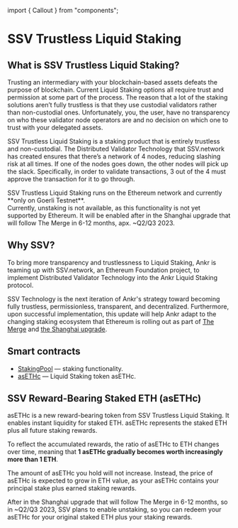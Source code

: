 import { Callout } from "components";

# SSV Trustless Liquid Staking

## What is SSV Trustless Liquid Staking?
Trusting an intermediary with your blockchain-based assets defeats the purpose of blockchain.
Current Liquid Staking options all require trust and permission at some part of the process.
The reason that a lot of the staking solutions aren’t fully trustless is that they use custodial validators rather than non-custodial ones. 
Unfortunately, you, the user, have no transparency on who these validator node operators are and no decision on which one to trust with your delegated assets.

SSV Trustless Liquid Staking is a staking product that is entirely trustless and non-custodial.
The Distributed Validator Technology that SSV.network has created ensures that there’s a network of 4 nodes, reducing slashing risk at all times.
If one of the nodes goes down, the other nodes will pick up the slack. 
Specifically, in order to validate transactions, 3 out of the 4 must approve the transaction for it to go through.
 
<Callout type="info">
SSV Trustless Liquid Staking runs on the Ethereum network and currently **only on Goerli Testnet**.<br />
Currently, unstaking is not available, as this functionality is not yet supported by Ethereum. 
It will be enabled after in the Shanghai upgrade that will follow The Merge in 6-12 months, apx. ~Q2/Q3 2023.
</Callout>

## Why SSV? 
To bring more transparency and trustlessness to Liquid Staking, Ankr is teaming up with SSV.network, an Ethereum Foundation project, to implement Distributed Validator Technology into the Ankr Liquid Staking protocol.

SSV Technology is the next iteration of Ankr's strategy toward becoming fully trustless, permissionless, transparent, and decentralized.
Furthermore, upon successful implementation, this update will help Ankr adapt to the changing staking ecosystem that Ethereum is rolling out as part of [The Merge](https://medium.com/ankr-network) and [the Shanghai upgrade](https://ambcrypto.com/eths-shanghai-update-assessing-what-it-means-for-the-ethereum-ecosystem/).

## Smart contracts
* [StakingPool](https://goerli.etherscan.io/address/0xEAc6684D77E40B3AF10f90222c90c1E70f105115) — staking functionality.
* [asETHc](https://goerli.etherscan.io/address/0x1Fb9Ed69C117271Eb84c9F5e4E4bA9f1dA0EF4dC) — Liquid Staking token asETHc.

## SSV Reward-Bearing Staked ETH (asETHc)
asETHc is a new reward-bearing token from SSV Trustless Liquid Staking. It enables instant liquidity for staked ETH. asETHc represents the staked ETH plus all future staking rewards.

To reflect the accumulated rewards, the ratio of asETHc to ETH changes over time, meaning that **1 asETHc gradually becomes worth increasingly more than 1 ETH**.

The amount of asETHc you hold will not increase. Instead, the price of asETHc is expected to grow in ETH value, as your asETHc contains your principal stake plus earned staking rewards.

After in the Shanghai upgrade that will follow The Merge in 6-12 months, so in ~Q2/Q3 2023, SSV plans to enable unstaking, so you can redeem your asETHc for your original staked ETH plus your staking rewards.
